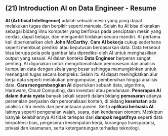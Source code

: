 ## (21) Introduction AI on Data Engineer - Resume

**AI (Artificial Intellegence)** adalah sebuah mesin yang yang dapat melakukan tugas dan berpikir seperti manusia. Selain itu AI bisa dikatakan sebagai bidang ilmu komputer yang berfokus pada penciptaan mesin yang cerdas, dapat belajar, dan mengambil tindakan secara mandiri. AI pertama kali diperkenalkan oleh **John McCarthy**. **Cara AI bekerja** cukup sederhana seperti membuat prediksi atau keputusan berdasarkan data. Data tersebut bisa berupa pola pola gambar lalu diprediksi oleh AI untuk menghasilkan output yang sesuai. AI dalam konteks **Data Engineer** berperan sangat penting. AI digunakan untuk mengotomatiskan pemrosesan dan analisis kumpulan data dengan skala yang besar sehingga memungkinkan untuk menangani tugas secara kompleks. Selain itu AI dapat meningkatkan alur kerja data seperti melakukan pengumpulan, pembersihan hingga analisis data. **Cara mengembangkan AI** diperlukan sebuah data, algoritma, Hardware, Cloud Computing, dan investasi atau pendanaan. **Penerapan AI dalam dunia nyata** banyak sekali seperti dalam bidang **pemasaran** adanya peramalan penjualan dan personalisasi konten, di bidang **kesehatan** ada analisis citra medis dan pemantauan pasien. Serta **aplikasi berbasis AI** lainnya seperti pengenalan wajah, suara, dan kendaraan otonom. Meskipun banyak kelebihannya AI tidak terlepas dari **dampak negatifnya** seperti data berpotensi bias, pergeseran kesempatan kerja, kurangnya transparansi, privasi dan keamanan, serta ketergantungan terhadap teknologi.